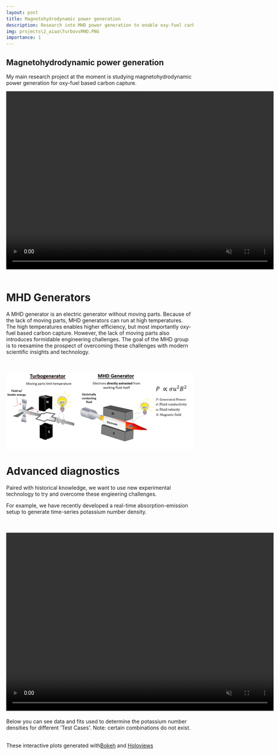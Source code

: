 ```yaml
---
layout: post
title: Magnetohydrodynamic power generation
description: Research into MHD power generation to enable oxy-fuel carbon capture
img: projects\2_aiaa\TurbovsMHD.PNG
importance: 1
---
```







## Magnetohydrodynamic power generation

My main research project at the moment is studying magnetohydrodynamic power generation for oxy-fuel based carbon capture. 



<center>

<video width="720" height="480" controls autoplay muted loop>
  <source src="TorchOn_embed.mp4" type="video/mp4">
    Your browser does not support the video tag.
</video> 

</center>




<!-- The plots below show the time-series data from the video above. The plots are interactive. Use the drop down menus to select a signal.  Select the 'box+' icon on the right to activate the box select tool that can then be used to select a region in time. 
<br>
<br>

<center>
  <b>This may take a minute to load. </b>
<br>
<embed type="text/html" src="https://morning-thicket-35607.herokuapp.com/main" width="1000" height="800"> 
<br>
</center> -->


<br>
<h1>MHD Generators </h1>


A MHD generator is an electric generator without moving parts. Because of the
lack of moving parts, MHD generators can run at high temperatures. The high
temperatures enables higher efficiency, but most importantly oxy-fuel based
carbon capture. However, the lack of moving parts also introduces formidable
engineering challenges. The goal of the MHD group is to reexamine the prospect
of overcoming these challenges with modern scientific insights and technology. 

<center>
<br>
<br>
<img src="TurbovsMHD.PNG" alt="Turbo vs MHD" width="800">
<br>
</center>

<h1>Advanced diagnostics</h1>

Paired with historical knowledge, we want to use new experimental technology to try and overcome these engieering challenges. 

For example, we have recently developed a real-time absorption-emission setup to generate time-series potassium number density.


<center>
<br>
<br>

<video width="720" height="480" controls autoplay muted loop>
  <source src="Seedon_embed.mp4" type="video/mp4">
    Your browser does not support the video tag.
</video> 
<br>
<br>

</center>
Below you can see data and fits used to determine the potassium number densities for different 'Test Cases'. Note: certain combinations do not exist. 

<br>
<br>

<!-- 
<center>
<embed type="text/html" src="https://iris-kmeans-test123.herokuapp.com/Spectral_interactive" width="1000" height="500"> 
<br>
</center> -->


<p>
These interactive plots generated with<a href="https://docs.bokeh.org/en/latest/index.html">Bokeh</a> and <a href="http://holoviews.org/user_guide/Exporting_and_Archiving.html"> Holoviews</a>
</p>

